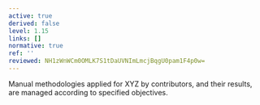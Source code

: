 ```yaml
---
active: true
derived: false
level: 1.15
links: []
normative: true
ref: ''
reviewed: NH1zWnWCm0OMLK7S1tDaUVNImLmcjBqgU0pam1F4p0w=
---
```


Manual methodologies applied for XYZ by contributors, and their results, are
managed according to specified objectives.
